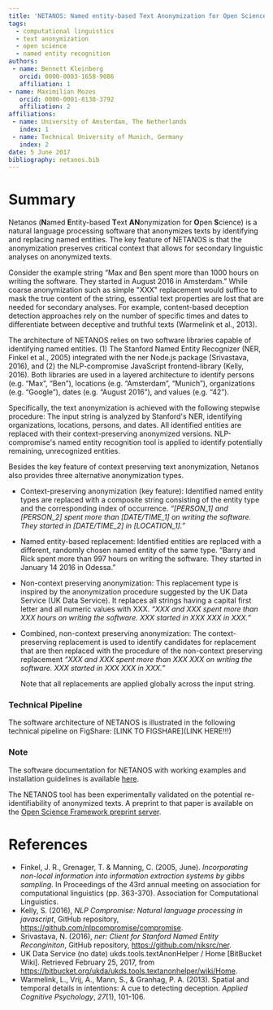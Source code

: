 ```yaml
---
title: 'NETANOS: Named entity-based Text Anonymization for Open Science.'
tags:
  - computational linguistics
  - text anonymization
  - open science
  - named entity recognition
authors:
 - name: Bennett Kleinberg
   orcid: 0000-0003-1658-9086
   affiliation: 1
- name: Maximilian Mozes
   orcid: 0000-0001-8138-3792
   affiliation: 2
affiliations:
 - name: University of Amsterdam, The Netherlands
   index: 1
 - name: Technical University of Munich, Germany
   index: 2
date: 5 June 2017
bibliography: netanos.bib
---
```


# Summary
Netanos (**N**amed **E**ntity-based **T**ext **AN**onymization for **O**pen **S**cience) is a natural language processing software that anonymizes texts by identifying and replacing named entities. The key feature of NETANOS is that the anonymization preserves critical context that allows for secondary linguistic analyses on anonymized texts. 

Consider the example string “Max and Ben spent more than 1000 hours on writing the software. They started in August 2016 in Amsterdam.” While coarse anonymization such as simple "XXX" replacement would suffice to mask the true content of the string, essential text properties are lost that are needed for secondary analyses. For example, content-based deception detection approaches rely on the number of specific times and dates to differentiate between deceptive and truthful texts (Warmelink et al., 2013).

The architecture of NETANOS relies on two software libraries capable of identifying named entities. (1) The Stanford Named Entity Recognizer (NER, Finkel et al., 2005) integrated with the ner Node.js package (Srivastava, 2016), and (2) the NLP-compromise JavaScript frontend-library (Kelly, 2016). Both libraries are used in a layered architecture  to identify persons (e.g. “Max”, “Ben”), locations (e.g. “Amsterdam”, “Munich”), organizations (e.g. “Google”), dates (e.g. “August 2016”), and values (e.g. “42”). 

Specifically, the text anonymization is achieved with the following stepwise procedure: The input string is analyzed by Stanford's NER, identifying organizations, locations, persons, and dates. All identified entities are replaced with their context-preserving anonymized versions. NLP-compromise's named entity recognition tool is applied to identify potentially remaining, unrecognized entities. 

Besides the key feature of context preserving text anonymization, Netanos also provides three alternative anonymization types. 

- Context-preserving anonymization (key feature): Identified named entity types are replaced with a composite string consisting of the entity type and the corresponding index of occurrence. *“[PERSON_1] and [PERSON_2] spent more than [DATE/TIME_1] on writing the software. They started in [DATE/TIME_2] in [LOCATION_1].”*

- Named entity-based replacement: Identified entities are replaced with a different, randomly chosen named entity of the same type. “Barry and Rick spent more than 997 hours on writing the software. They started in January 14 2016 in Odessa.”

- Non-context preserving anonymization: This replacement type is inspired by the anonymization procedure suggested by the UK Data Service (UK Data Service). It replaces all strings having a capital first letter and all numeric values with XXX. *“XXX and XXX spent more than XXX hours on writing the software. XXX started in XXX XXX in XXX.”*

- Combined, non-context preserving anonymization: The context-preserving replacement is used to identify candidates for replacement that are then replaced with the procedure of the non-context preserving replacement *“XXX and XXX spent more than XXX XXX on writing the software. XXX started in XXX XXX in XXX.”* 

  Note that all replacements are applied globally across the input string. 



### Technical Pipeline

The software architecture of NETANOS is illustrated in the following technical pipeline on FigShare: [LINK TO FIGSHARE](LINK HERE!!!)



### Note

The software documentation for NETANOS with working examples and installation guidelines is available [here](https://github.com/ben-aaron188/netanos/blob/master/README.md). 

The NETANOS tool has been experimentally validated on the potential re-identifiability of anonymized texts. A preprint to that paper is available on the [Open Science Framework preprint server](https://osf.io/w9nhb/).



# References

* Finkel, J. R., Grenager, T. & Manning, C. (2005, June). _Incorporating non-local information into information extraction systems by gibbs sampling_. In Proceedings of the 43rd annual meeting on association for computational linguistics (pp. 363-370). Association for Computational Linguistics.
* Kelly, S. (2016), *NLP Compromise: Natural language processing in javascript*, GitHub repository, https://github.com/nlpcompromise/compromise.
* Srivastava, N. (2016), *ner: Client for Stanford Named Entity Reconginiton*, GitHub repository, https://github.com/niksrc/ner.
* UK Data Service (no date) ukds.tools.textAnonHelper / Home [BitBucket Wiki]. Retrieved February 25, 2017, from https://bitbucket.org/ukda/ukds.tools.textanonhelper/wiki/Home.
* Warmelink, L., Vrij, A., Mann, S., & Granhag, P. A. (2013). Spatial and temporal details in intentions: A cue to detecting deception. *Applied Cognitive Psychology*, *27*(1), 101-106.